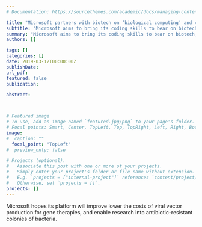 ```yaml
---
# Documentation: https://sourcethemes.com/academic/docs/managing-content/

title: "Microsoft partners with biotech on ‘biological computing’ and cell DNA programming"
subtitle: "Microsoft aims to bring its coding skills to bear on biotech, with the goal of building an end-to-end platform for programming the biology of living cells to better produce new medicines and potentially materials that could be applicable to a range of industries. - <a href = https://www.fiercebiotech.com/biotech/microsoft-partners-up-biotech-biological-computing-and-cell-dna-programming>Fierce Biotech</a>"
summary: "Microsoft aims to bring its coding skills to bear on biotech, with the goal of building an end-to-end platform for programming the biology of living cells to better produce new medicines and potentially materials that could be applicable to a range of industries.<br><b>Fierce Biotech</b>"
authors: []

tags: []
categories: []
date: 2019-03-12T00:00:00Z
publishDate:
url_pdf: 
featured: false
publication: 

abstract:



# Featured image
# To use, add an image named `featured.jpg/png` to your page's folder.
# Focal points: Smart, Center, TopLeft, Top, TopRight, Left, Right, BottomLeft, Bottom, BottomRight.
image: 
#  caption: ""
  focal_point: "TopLeft"
#  preview_only: false

# Projects (optional).
#   Associate this post with one or more of your projects.
#   Simply enter your project's folder or file name without extension.
#   E.g. `projects = ["internal-project"]` references `content/project/deep-learning/index.md`.
#   Otherwise, set `projects = []`.
projects: []
---
```

Microsoft hopes its platform will improve lower the costs of viral vector production for gene therapies, and enable research into antibiotic-resistant colonies of bacteria.